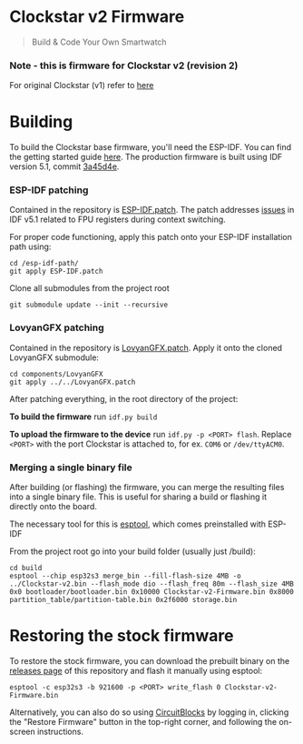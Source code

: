# Clockstar v2 Firmware

> Build & Code Your Own Smartwatch

### Note - this is firmware for Clockstar v2 (revision 2)

For original Clockstar (v1) refer to [here](https://github.com/CircuitMess/Clockstar-Firmware)

# Building

To build the Clockstar base firmware, you'll need the ESP-IDF. You can find the getting started
guide [here](https://docs.espressif.com/projects/esp-idf/en/latest/esp32/get-started/). The
production firmware is built using IDF version 5.1,
commit [3a45d4e](https://github.com/espressif/esp-idf/tree/3a45d4e949a174e8829a2e4c86c421b030ceac5a).

### ESP-IDF patching

Contained in the repository is [ESP-IDF.patch](ESP-IDF.patch).
The patch addresses [issues](https://github.com/espressif/esp-idf/issues/11690) in IDF v5.1
related to FPU registers during context switching.

For proper code functioning, apply this patch onto your ESP-IDF installation path using:

```shell
cd /esp-idf-path/
git apply ESP-IDF.patch
```

Clone all submodules from the project root

```shell
git submodule update --init --recursive
```

### LovyanGFX patching

Contained in the repository is [LovyanGFX.patch](LovyanGFX.patch).
Apply it onto the cloned LovyanGFX submodule:

```shell
cd components/LovyanGFX
git apply ../../LovyanGFX.patch
```

After patching everything, in the root directory of the project:

**To build the firmware** run ```idf.py build```

**To upload the firmware to the device** run ```idf.py -p <PORT> flash```. Replace `<PORT>` with
the port Clockstar is attached to, for ex. ```COM6``` or ```/dev/ttyACM0```.

### Merging a single binary file

After building (or flashing) the firmware, you can merge the resulting files into a single
binary file. This is useful for sharing a build or flashing it directly onto the board.

The necessary tool for this is [esptool](https://github.com/espressif/esptool), which comes
preinstalled with ESP-IDF

From the project root go into your build folder (usually just /build):

```shell
cd build
esptool --chip esp32s3 merge_bin --fill-flash-size 4MB -o ../Clockstar-v2.bin --flash_mode dio --flash_freq 80m --flash_size 4MB 0x0 bootloader/bootloader.bin 0x10000 Clockstar-v2-Firmware.bin 0x8000 partition_table/partition-table.bin 0x2f6000 storage.bin
```

# Restoring the stock firmware

To restore the stock firmware, you can download the prebuilt binary on
the [releases page](https://github.com/CircuitMess/Clockstar-Firmware/releases) of this
repository
and flash it manually using esptool:

```shell
esptool -c esp32s3 -b 921600 -p <PORT> write_flash 0 Clockstar-v2-Firmware.bin
```

Alternatively, you can also do so using [CircuitBlocks](https://code.circuitmess.com/) by
logging in, clicking the "Restore Firmware" button in the top-right corner, and following the
on-screen instructions.